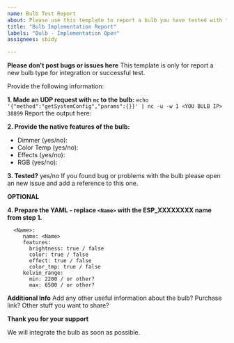 ```yaml
---
name: Bulb Test Report
about: Please use this template to report a bulb you have tested with this integration.
title: "Bulb Implementation Report"
labels: "Bulb - Implementation Open" 
assignees: sbidy

---
```


**Please don't post bugs or issues here** This template is only for report a new bulb type for integration or successful test.

Provide the following information:

**1. Made an UDP request with `nc` to the bulb:**
`echo '{"method":"getSystemConfig","params":{}}' | nc -u -w 1 <YOU BULB IP> 38899`
Report the output here:


**2. Provide the native features of the bulb:**
  - Dimmer (yes/no):
  - Color Temp (yes/no):
  - Effects (yes/no):
  - RGB (yes/no):


**3. Tested?**
    yes/no
    If you found bug or problems with the bulb please open an new issue and add a reference to this one.


**OPTIONAL**

**4. Prepare the YAML - replace `<Name>` with the ESP_XXXXXXXX name from step 1.**
  ```
    <Name>:
       name: <Name>
       features:
         brightness: true / false
         color: true / false
         effect: true / false
         color_tmp: true / false
       kelvin_range:
         min: 2200 / or other?
         max: 6500 / or other?
   ```

**Additional Info**
Add any other useful information about the bulb? Purchase link? Other stuff you want to share?

**Thank you for your support**

We will integrate the bulb as soon as possible.
